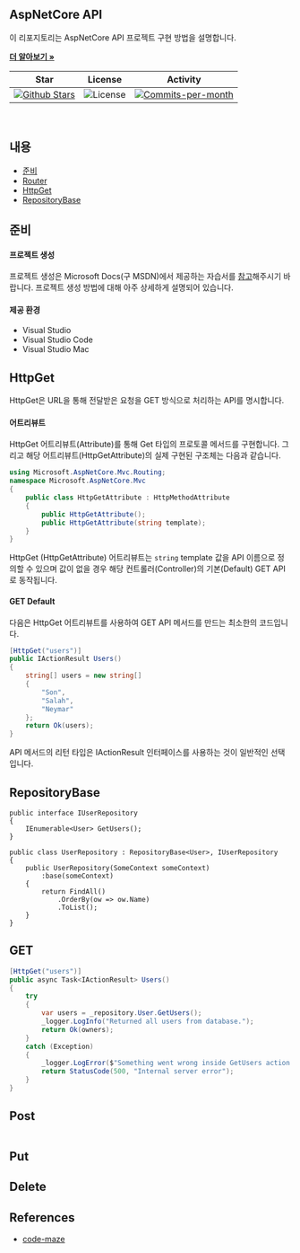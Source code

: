 ## AspNetCore API

이 리포지토리는 AspNetCore API 프로젝트 구현 방법을 설명합니다. <br />

<a href="https://github.com/devncore/devncore"><strong>더 알아보기 »</strong></a>
 
| Star | License | Activity |
|:----:|:-------:|:--------:|
| <a href="https://github.com/devncore/docs/stargazers"><img src="https://img.shields.io/github/stars/devncore/docs" alt="Github Stars"></a> | <img src="https://img.shields.io/github/license/devncore/docs" alt="License"> | <a href="https://github.com/devncore/docs/pulse"><img src="https://img.shields.io/github/commit-activity/m/devncore/docs" alt="Commits-per-month"></a> |

<br />

## 내용
- [준비](#준비)
- [Router](#Router)
- [HttpGet](#HttpGet)
- [RepositoryBase](#RepositoryBase)

## 준비
#### 프로젝트 생성
프로젝트 생성은 Microsoft Docs(구 MSDN)에서 제공하는 자습서를 [참고](https://microsoft.com)해주시기 바랍니다. 프로젝트 생성 방법에 대해 아주 상세하게 설명되어 있습니다.
#### 제공 환경
- Visual Studio
- Visual Studio Code
- Visual Studio Mac

## HttpGet
HttpGet은 URL을 통해 전달받은 요청을 GET 방식으로 처리하는 API를 명시합니다.
#### 어트리뷰트
HttpGet 어트리뷰트(Attribute)를 통해 Get 타입의 프로토콜 메서드를 구현합니다. 그리고 해당 어트리뷰트(HttpGetAttribute)의 실제 구현된 구조체는 다음과 같습니다.
```csharp
using Microsoft.AspNetCore.Mvc.Routing;
namespace Microsoft.AspNetCore.Mvc
{
    public class HttpGetAttribute : HttpMethodAttribute
    {
        public HttpGetAttribute();
        public HttpGetAttribute(string template);
    }
}
```
HttpGet (HttpGetAttribute) 어트리뷰트는 `string` template 값을 API 이름으로 정의할 수 있으며 값이 없을 경우 해당 컨트롤러(Controller)의 기본(Default) GET API로 동작됩니다.

#### GET Default
다음은 HttpGet 어트리뷰트를 사용하여 GET API 메서드를 만드는 최소한의 코드입니다.

```csharp
[HttpGet("users")]
public IActionResult Users()
{
    string[] users = new string[] 
    { 
        "Son",
        "Salah",
        "Neymar"         
    };
    return Ok(users);
}
```
API 메서드의 리턴 타입은 IActionResult 인터페이스를 사용하는 것이 일반적인 선택입니다.

## RepositoryBase

```
public interface IUserRepository
{
    IEnumerable<User> GetUsers();
}
```

```
public class UserRepository : RepositoryBase<User>, IUserRepository
{
    public UserRepository(SomeContext someContext)
        :base(someContext)
    {
        return FindAll()
            .OrderBy(ow => ow.Name)
            .ToList();
    }
}
```


## GET

```csharp
[HttpGet("users")]
public async Task<IActionResult> Users()
{
    try 
    {
        var users = _repository.User.GetUsers();
        _logger.LogInfo("Returned all users from database.");
        return Ok(owners);
    }
    catch (Exception)
    {
        _logger.LogError($"Something went wrong inside GetUsers action: {ex.Message}");
        return StatusCode(500, "Internal server error");
    }
}
```

## Post
```

```
## Put

## Delete

## References
- [code-maze](https://code-maze-com/net-core-web-development-part6/)

